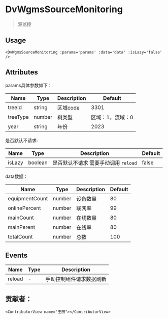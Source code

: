 <!--
 * @Author: Tian
 * @Date: 2023-07-27 09:14:41
 * @LastEditors: Tian
 * @LastEditTime: 2023-09-08 17:12:49
 * @Description: 源监控
-->
# DvWgmsSourceMonitoring

> 源监控

## Usage


```vue
<DvWgmsSourceMonitoring :params='params' :data='data' :isLazy='false' />
```



## Attributes
params具体参数如下：

| Name | Type   | Description | Default |
| --- |--------|-------------|-------------|
| treeId | string | 区域code| 3301 |
| treeType | number | 树类型| 区域：1，流域：0 |
| year | string | 年份| 2023 |

是否默认不请求:

| Name | Type   | Description | Default |
| --- |--------|-------------|-------------|
| isLazy | boolean | 是否默认不请求 需要手动调用 `reload`| false |


data数据：

| Name | Type   | Description | Default |
| --- |--------|-------------|-------------|
| equipmentCount | number | 设备数量| 80 |
| onlinePercent | number | 联网率| 99 |
| mainCount | number | 在线数量| 80 |
| mainPerent | number | 在线率| 80 |
| totalCount | number | 总数| 100 |

## Events

| Name | Type | Description |
| --- | --- |-------------|
| reload | - | 手动控制组件请求数据刷新      |


## 贡献者：

```vue
<ContributorView name="王田"></ContributorView>
```